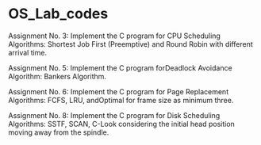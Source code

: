 # OS_Lab_codes
Assignment No. 3:
Implement the C program for CPU Scheduling Algorithms: Shortest Job First
(Preemptive) and Round Robin with different arrival time.

Assignment No. 5:
Implement the C program forDeadlock Avoidance Algorithm: Bankers Algorithm.

Assignment No. 6:
Implement the C program for Page Replacement Algorithms: FCFS, LRU, andOptimal for frame size as
minimum three.

Assignment No. 8: Implement the C program for Disk Scheduling Algorithms: SSTF, SCAN, C-Look
considering the initial head position moving away from the spindle.
